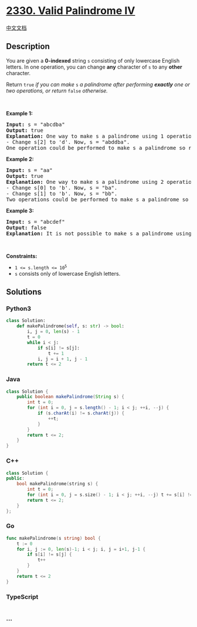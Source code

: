 # [2330. Valid Palindrome IV](https://leetcode.com/problems/valid-palindrome-iv)

[中文文档](/solution/2300-2399/2330.Valid%20Palindrome%20IV/README.md)

## Description

<p>You are given a <strong>0-indexed</strong> string <code>s</code> consisting of only lowercase English letters. In one operation, you can change <strong>any</strong> character of <code>s</code> to any <strong>other</strong> character.</p>

<p>Return <code>true</code><em> if you can make </em><code>s</code><em> a palindrome after performing <strong>exactly</strong> one or two operations, or return </em><code>false</code><em> otherwise.</em></p>

<p>&nbsp;</p>
<p><strong class="example">Example 1:</strong></p>

<pre>
<strong>Input:</strong> s = &quot;abcdba&quot;
<strong>Output:</strong> true
<strong>Explanation:</strong> One way to make s a palindrome using 1 operation is:
- Change s[2] to &#39;d&#39;. Now, s = &quot;abddba&quot;.
One operation could be performed to make s a palindrome so return true.
</pre>

<p><strong class="example">Example 2:</strong></p>

<pre>
<strong>Input:</strong> s = &quot;aa&quot;
<strong>Output:</strong> true
<strong>Explanation:</strong> One way to make s a palindrome using 2 operations is:
- Change s[0] to &#39;b&#39;. Now, s = &quot;ba&quot;.
- Change s[1] to &#39;b&#39;. Now, s = &quot;bb&quot;.
Two operations could be performed to make s a palindrome so return true.
</pre>

<p><strong class="example">Example 3:</strong></p>

<pre>
<strong>Input:</strong> s = &quot;abcdef&quot;
<strong>Output:</strong> false
<strong>Explanation:</strong> It is not possible to make s a palindrome using one or two operations so return false.
</pre>

<p>&nbsp;</p>
<p><strong>Constraints:</strong></p>

<ul>
	<li><code>1 &lt;= s.length &lt;= 10<sup>5</sup></code></li>
	<li><code>s</code> consists only of lowercase English letters.</li>
</ul>

## Solutions

<!-- tabs:start -->

### **Python3**

```python
class Solution:
    def makePalindrome(self, s: str) -> bool:
        i, j = 0, len(s) - 1
        t = 0
        while i < j:
            if s[i] != s[j]:
                t += 1
            i, j = i + 1, j - 1
        return t <= 2
```

### **Java**

```java
class Solution {
    public boolean makePalindrome(String s) {
        int t = 0;
        for (int i = 0, j = s.length() - 1; i < j; ++i, --j) {
            if (s.charAt(i) != s.charAt(j)) {
                ++t;
            }
        }
        return t <= 2;
    }
}
```

### **C++**

```cpp
class Solution {
public:
    bool makePalindrome(string s) {
        int t = 0;
        for (int i = 0, j = s.size() - 1; i < j; ++i, --j) t += s[i] != s[j];
        return t <= 2;
    }
};
```

### **Go**

```go
func makePalindrome(s string) bool {
	t := 0
	for i, j := 0, len(s)-1; i < j; i, j = i+1, j-1 {
		if s[i] != s[j] {
			t++
		}
	}
	return t <= 2
}
```

### **TypeScript**

```ts

```

### **...**

```

```

<!-- tabs:end -->
